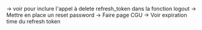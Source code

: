 -> voir pour inclure l'appel à delete refresh_token dans la fonction logout
-> Mettre en place un reset password
-> Faire page CGU
-> Voir expiration time du refresh token